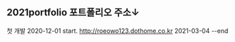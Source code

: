 
2021portfolio 포트폴리오 주소↓ 
-----------
  첫 개발
  2020-12-01 start.
  http://roeowo123.dothome.co.kr
  2021-03-04 --end
